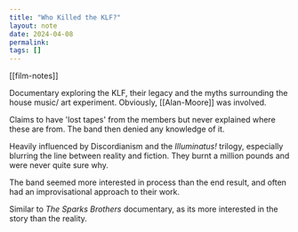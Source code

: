 ```yaml
---
title: "Who Killed the KLF?"
layout: note
date: 2024-04-08
permalink: 
tags: []
---
```


[[film-notes]]

Documentary exploring the KLF, their legacy and the myths surrounding the house music/ art experiment. Obviously, [[Alan-Moore]] was involved. 

Claims to have 'lost tapes' from the members but never explained where these are from. The band then denied any knowledge of it. 

Heavily influenced by Discordianism and the *Illuminatus!* trilogy, especially blurring the line between reality and fiction. They burnt a million pounds and were never quite sure why. 

The band seemed more interested in process than the end result, and often had an improvisational approach to their work. 

Similar to *The Sparks Brothers* documentary, as its more interested in the story than the reality. 